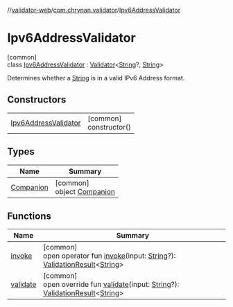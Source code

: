 //[validator-web](../../../index.md)/[com.chrynan.validator](../index.md)/[Ipv6AddressValidator](index.md)

# Ipv6AddressValidator

[common]\
class [Ipv6AddressValidator](index.md) : [Validator](../../../../validator-core/validator-core/com.chrynan.validator/-validator/index.md)&lt;[String](https://kotlinlang.org/api/latest/jvm/stdlib/kotlin/-string/index.html)?, [String](https://kotlinlang.org/api/latest/jvm/stdlib/kotlin/-string/index.html)&gt; 

Determines whether a [String](https://kotlinlang.org/api/latest/jvm/stdlib/kotlin/-string/index.html) is in a valid IPv6 Address format.

## Constructors

| | |
|---|---|
| [Ipv6AddressValidator](-ipv6-address-validator.md) | [common]<br>constructor() |

## Types

| Name | Summary |
|---|---|
| [Companion](-companion/index.md) | [common]<br>object [Companion](-companion/index.md) |

## Functions

| Name | Summary |
|---|---|
| [invoke](../-url-validator/index.md#652177886%2FFunctions%2F-1125180159) | [common]<br>open operator fun [invoke](../-url-validator/index.md#652177886%2FFunctions%2F-1125180159)(input: [String](https://kotlinlang.org/api/latest/jvm/stdlib/kotlin/-string/index.html)?): [ValidationResult](../../../../validator-core/validator-core/com.chrynan.validator/-validation-result/index.md)&lt;[String](https://kotlinlang.org/api/latest/jvm/stdlib/kotlin/-string/index.html)&gt; |
| [validate](validate.md) | [common]<br>open override fun [validate](validate.md)(input: [String](https://kotlinlang.org/api/latest/jvm/stdlib/kotlin/-string/index.html)?): [ValidationResult](../../../../validator-core/validator-core/com.chrynan.validator/-validation-result/index.md)&lt;[String](https://kotlinlang.org/api/latest/jvm/stdlib/kotlin/-string/index.html)&gt; |
